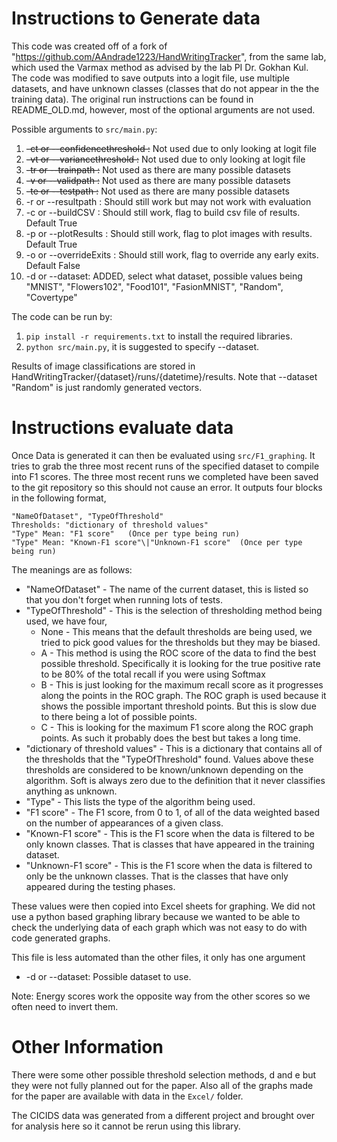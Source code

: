 # Instructions to Generate data

  This code was created off of a fork of "https://github.com/AAndrade1223/HandWritingTracker", from the same lab, which used the Varmax method as advised by the lab PI Dr. Gokhan Kul. The code was modified to save outputs into a logit file, use multiple datasets, and have unknown classes (classes that do not appear in the the training data).
  The original run instructions can be found in README_OLD.md, however, most of the optional arguments are not used. 


  Possible arguments to `src/main.py`:
  1. ~~-ct or --confidencethreshold :~~ Not used due to only looking at logit file
  2. ~~-vt or --variancethreshold :~~ Not used due to only looking at logit file
  3. ~~-tr or --trainpath :~~ Not used as there are many possible datasets
  4. ~~-v  or --validpath :~~ Not used as there are many possible datasets
  5. ~~-te or --testpath :~~ Not used as there are many possible datasets
  6. -r  or --resultpath : Should still work but may not work with evaluation
  7. -c  or --buildCSV : Should still work, flag to build csv file of results. Default True
  8. -p  or --plotResults : Should still work, flag to plot images with results. Default True
  9. -o  or --overrideExits : Should still work, flag to override any early exits. Default False
  10. -d or --dataset: ADDED, select what dataset, possible values being "MNIST", "Flowers102", "Food101", "FasionMNIST", "Random", "Covertype"

  The code can be run by:
  1. `pip install -r requirements.txt` to install the required libraries.
  2. `python src/main.py`, it is suggested to specify --dataset.

Results of image classifications are stored in HandWritingTracker/{dataset}/runs/{datetime}/results. 
Note that --dataset "Random" is just randomly generated vectors.

# Instructions evaluate data

Once Data is generated it can then be evaluated using `src/F1_graphing`. It tries to grab the three most recent runs of the specified dataset to compile into F1 scores. The three most recent runs we completed have been saved to the git repository so this should not cause an error. It outputs four blocks in the following format,

```
"NameOfDataset", "TypeOfThreshold"
Thresholds: "dictionary of threshold values"
"Type" Mean: "F1 score"   (Once per type being run)
"Type" Mean: "Known-F1 score"\|"Unknown-F1 score"  (Once per type being run)
```

The meanings are as follows:
  * "NameOfDataset" - The name of the current dataset, this is listed so that you don't forget when running lots of tests.
  * "TypeOfThreshold" - This is the selection of thresholding method being used, we have four,
    * None - This means that the default thresholds are being used, we tried to pick good values for the thresholds but they may be biased.
    * A - This method is using the ROC score of the data to find the best possible threshold. Specifically it is looking for the true positive rate to be 80% of the total recall if you were using Softmax
    * B - This is just looking for the maximum recall score as it progresses along the points in the ROC graph. The ROC graph is used because it shows the possible important threshold points. But this is slow due to there being a lot of possible points.
    * C - This is looking for the maximum F1 score along the ROC graph points. As such it probably does the best but takes a long time.
  * "dictionary of threshold values" - This is a dictionary that contains all of the thresholds that the "TypeOfThreshold" found. Values above these thresholds are considered to be known/unknown depending on the algorithm. Soft is always zero due to the definition that it never classifies anything as unknown.
  * "Type" - This lists the type of the algorithm being used. 
  * "F1 score" - The F1 score, from 0 to 1, of all of the data weighted based on the number of appearances of a given class.
  * "Known-F1 score" - This is the F1 score when the data is filtered to be only known classes. That is classes that have appeared in the training dataset.
  * "Unknown-F1 score" - This is the F1 score when the data is filtered to only be the unknown classes. That is the classes that have only appeared during the testing phases.

These values were then copied into Excel sheets for graphing. We did not use a python based graphing library because we wanted to be able to check the underlying data of each graph which was not easy to do with code generated graphs. 


This file is less automated than the other files, it only has one argument
  * -d or --dataset: Possible dataset to use.

Note: Energy scores work the opposite way from the other scores so we often need to invert them.


# Other Information
There were some other possible threshold selection methods, d and e but they were not fully planned out for the paper. Also all of the graphs made for the paper are available with data in the `Excel/` folder. 

The CICIDS data was generated from a different project and brought over for analysis here so it cannot be rerun using this library.
